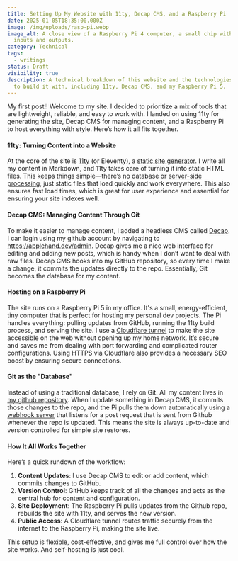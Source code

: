 ```yaml
---
title: Setting Up My Website with 11ty, Decap CMS, and a Raspberry Pi
date: 2025-01-05T18:35:00.000Z
image: /img/uploads/rasp-pi.webp
image_alt: A close view of a Raspberry Pi 4 computer, a small chip with various
  inputs and outputs.
category: Technical
tags:
  - writings
status: Draft
visibility: true
description: A technical breakdown of this website and the technologies I chose
  to build it with, including 11ty, Decap CMS, and my Raspberry Pi 5.
---
```

My first post!! Welcome to my site. I decided to prioritize a mix of tools that are lightweight, reliable, and easy to work with. I landed on using 11ty for generating the site, Decap CMS for managing content, and a Raspberry Pi to host everything with style. Here’s how it all fits together.

#### 11ty: Turning Content into a Website

At the core of the site is [11ty](https://www.11ty.dev/blog/wikipedia/) (or Eleventy), a [static site generator](https://www.cloudflare.com/learning/performance/static-site-generator/). I write all my content in Markdown, and 11ty takes care of turning it into static HTML files. This keeps things simple—there’s no database or [server-side processing](https://www.searchenginejournal.com/client-side-vs-server-side/482574/), just static files that load quickly and work everywhere. This also ensures fast load times, which is great for user experience and essential for ensuring your site indexes well.


#### Decap CMS: Managing Content Through Git

To make it easier to manage content, I added a headless CMS called [Decap](https://decapcms.org/). I can login using my github account by navigating to https://applehand.dev/admin. Decap gives me a nice web interface for editing and adding new posts, which is handy when I don’t want to deal with raw files. Decap CMS hooks into my GitHub repository, so every time I make a change, it commits the updates directly to the repo. Essentially, Git becomes the database for my content. 

#### Hosting on a Raspberry Pi

The site runs on a Raspberry Pi 5 in my office. It's a small, energy-efficient, tiny computer that is perfect for hosting my personal dev projects. The Pi handles everything: pulling updates from GitHub, running the 11ty build process, and serving the site. I use a [Cloudflare tunnel](https://developers.cloudflare.com/cloudflare-one/connections/connect-networks/) to make the site accessible on the web without opening up my home network. It’s secure and saves me from dealing with port forwarding and complicated router configurations. Using HTTPS via Cloudflare also provides a necessary SEO boost by ensuring secure connections.

#### Git as the "Database"

Instead of using a traditional database, I rely on Git. All my content lives in [my github repository](https://github.com/Applehand/eleventy-site). When I update something in Decap CMS, it commits those changes to the repo, and the Pi pulls them down automatically using a [webhook server](https://github.com/Applehand/eleventy-site/blob/master/webhook-server/server.js) that listens for a post request that is sent from Github whenever the repo is updated. This means the site is always up-to-date and version controlled for simple site restores.

#### How It All Works Together

Here’s a quick rundown of the workflow:

1. **Content Updates**: I use Decap CMS to edit or add content, which commits changes to GitHub.
2. **Version Control**: GitHub keeps track of all the changes and acts as the central hub for content and configuration.
3. **Site Deployment**: The Raspberry Pi pulls updates from the Github repo, rebuilds the site with 11ty, and serves the new version.
4. **Public Access**: A Cloudflare tunnel routes traffic securely from the internet to the Raspberry Pi, making the site live.

This setup is flexible, cost-effective, and gives me full control over how the site works. And self-hosting is just cool.
